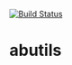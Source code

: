 [![Build Status](https://travis-ci.com/briney/abutils.svg?branch=development)](https://travis-ci.com/briney/abutils)

# abutils
